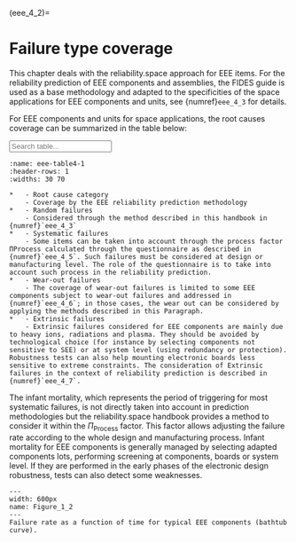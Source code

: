 (eee_4_2)=
# Failure type coverage

This chapter deals with the reliability.space approach for EEE items. For the reliability prediction of EEE components and assemblies, the FIDES guide is used as a base methodology and adapted to the specificities of the space applications for EEE components and units, see {numref}`eee_4_3` for details.

For EEE components and units for space applications, the root causes coverage can be summarized in the table below:

<input type="text" class="myInput" id="myInput" onkeyup="searchTableJupyter(this, 'eee-table4-1')" placeholder="Search table...">

```{list-table} Coverage of the failures root causes by the EEE reliability prediction methodology.
:name: eee-table4-1
:header-rows: 1
:widths: 30 70

*   - Root cause category
    - Coverage by the EEE reliability prediction methodology
*   - Random failures
    - Considered through the method described in this handbook in {numref}`eee_4_3`
*   - Systematic failures
    - Some items can be taken into account through the process factor ΠProcess calculated through the questionnaire as described in {numref}`eee_4_5`. Such failures must be considered at design or manufacturing level. The role of the questionnaire is to take into account such process in the reliability prediction.
*   - Wear-out failures
    - The coverage of wear-out failures is limited to some EEE components subject to wear-out failures and addressed in {numref}`eee_4_6`; in those cases, the wear out can be considered by applying the methods described in this Paragraph.
*   - Extrinsic failures
    - Extrinsic failures considered for EEE components are mainly due to heavy ions, radiations and plasma. They should be avoided by technological choice (for instance by selecting components not sensitive to SEE) or at system level (using redundancy or protection). Robustness tests can also help mounting electronic boards less sensitive to extreme constraints. The consideration of Extrinsic failures in the context of reliability prediction is described in {numref}`eee_4_7`.
```

The infant mortality, which represents the period of triggering for most systematic failures, is not directly taken into account in prediction methodologies but the reliability.space handbook provides a method to consider it within the $\Pi_{\text{Process}}$ factor. This factor allows adjusting the failure rate according to the whole design and manufacturing process. Infant mortality for EEE components is generally managed by selecting adapted components lots, performing screening at components, boards or system level. If they are performed in the early phases of the electronic design robustness, tests can also detect some weaknesses.

```{figure} ../../pictures/eee_figure4_2.png
---
width: 600px
name: Figure_1_2
---
Failure rate as a function of time for typical EEE components (bathtub curve).
```

